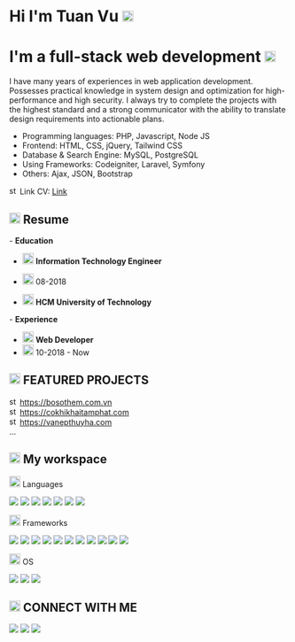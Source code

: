 # Hi I'm Tuan Vu <img class="emoji" alt="wave" height="20" width="20" src="https://github.githubassets.com/images/icons/emoji/unicode/1f44b.png">

# I'm a full-stack web development <img class="emoji" alt="man_technologist" height="20" width="20" src="https://github.githubassets.com/images/icons/emoji/unicode/1f468-1f4bb.png">

I have many years of experiences in web application development. Possesses practical knowledge in system design and optimization for high-performance and high security. I always try to complete the projects with the highest standard and a strong communicator with the ability to translate design requirements into actionable plans.

- Programming languages: PHP, Javascript, Node JS
- Frontend: HTML, CSS, jQuery, Tailwind CSS
- Database & Search Engine: MySQL, PostgreSQL
- Using Frameworks: Codeigniter, Laravel, Symfony
- Others: Ajax, JSON, Bootstrap

<img class="emoji" alt="star" height="15" width="15" src="https://github.githubassets.com/images/icons/emoji/unicode/1f310.png"> Link CV: <a href="https://drive.google.com/file/d/1PL9btVpDtF9UNubLWCvsfFfqkQTpGOkI/view?usp=drive_link"
   target="_blank"
   rel="noopener noreferrer nofollow">
  Link
</a>

<h2><img class="emoji" alt="page_with_curl" height="20" width="20" src="https://github.githubassets.com/images/icons/emoji/unicode/1f4c3.png"> Resume</h2>
<p>
- <strong>Education</strong><br>

- <img class="emoji" alt="book" height="20" width="20" src="https://github.githubassets.com/images/icons/emoji/unicode/1f4d6.png"> <strong>Information Technology Engineer</strong><br>

- <img class="emoji" alt="calendar" height="20" width="20" src="https://github.githubassets.com/images/icons/emoji/unicode/1f4c6.png"> 08-2018<br>

- <img class="emoji" alt="books" height="20" width="20" src="https://github.githubassets.com/images/icons/emoji/unicode/1f4da.png"> <strong>HCM University of Technology </strong><br>

</p>
<p>
  - <strong>Experience</strong><br>

- <img class="emoji" alt="man_technologist" height="20" width="20" src="https://github.githubassets.com/images/icons/emoji/unicode/1f468-1f4bb.png"> <strong>Web Developer</strong><br>
- <img class="emoji" alt="calendar" height="20" width="20" src="https://github.githubassets.com/images/icons/emoji/unicode/1f4c6.png"> 10-2018 - Now<br>
</p>

<h2><img class="emoji" alt="star" height="20" width="20" src="https://github.githubassets.com/images/icons/emoji/unicode/2b50.png"> FEATURED PROJECTS</h2>
  <p><img class="emoji" alt="star" height="15" width="15" src="https://github.githubassets.com/images/icons/emoji/unicode/1f310.png"> <a href="https://bosothem.com.vn">https://bosothem.com.vn</a>
  <br><img class="emoji" alt="star" height="15" width="15" src="https://github.githubassets.com/images/icons/emoji/unicode/1f310.png"> <a href="https://cokhikhaitamphat.com">https://cokhikhaitamphat.com</a>
<!--   <br> <img class="emoji" alt="star" height="15" width="15" src="https://github.githubassets.com/images/icons/emoji/unicode/1f310.png"> <a href="https://vieclammiennam.vn">https://vieclammiennam.vn</a> -->
<!--   <br> <img class="emoji" alt="star" height="15" width="15" src="https://github.githubassets.com/images/icons/emoji/unicode/1f310.png"> <a href="https://daphongthuytotam.com">https://daphongthuytotam.com</a> -->
  <br> <img class="emoji" alt="star" height="15" width="15" src="https://github.githubassets.com/images/icons/emoji/unicode/1f310.png"> <a href="https://vanepthuyha.com">https://vanepthuyha.com</a>
  <br/> ...
  </p>

<h2><img class="emoji" alt="computer" height="20" width="20" src="https://github.githubassets.com/images/icons/emoji/unicode/1f4bb.png"> My workspace</h2>
 <img class="emoji" alt="woman_technologist" height="20" width="20" src="https://github.githubassets.com/images/icons/emoji/unicode/1f469-1f4bb.png"> Languages
  <p>
    <img src="https://img.shields.io/badge/PHP-777BB4?style=for-the-badge&logo=php&logoColor=white">
    <img src="https://img.shields.io/badge/json-5E5C5C?style=for-the-badge&logo=json&logoColor=white">
    <img src="https://img.shields.io/badge/MySQL-005C84?style=for-the-badge&logo=mysql&logoColor=white">
    <img src="https://img.shields.io/badge/CSS3-1572B6?style=for-the-badge&logo=css3&logoColor=white">
    <img src="https://img.shields.io/badge/HTML5-E34F26?style=for-the-badge&logo=html5&logoColor=white">
    <img src="https://img.shields.io/badge/JavaScript-323330?style=for-the-badge&logo=javascript&logoColor=F7DF1E">
    <img src="https://img.shields.io/badge/Node.js-43853D?style=for-the-badge&logo=node.js&logoColor=white">
  </p>
  <img class="emoji" alt="rocket" height="20" width="20" src="https://github.githubassets.com/images/icons/emoji/unicode/1f680.png"> Frameworks
  <p>
  <img src="https://img.shields.io/badge/Laravel-FF2D20?style=for-the-badge&logo=laravel&logoColor=white">
    <img src="https://img.shields.io/badge/Symfony-000000?style=for-the-badge&logo=Symfony&logoColor=white">
    <img src="https://img.shields.io/badge/Codeigniter-EF4223?style=for-the-badge&logo=codeigniter&logoColor=white">
    <img src="https://img.shields.io/badge/Bootstrap-563D7C?style=for-the-badge&logo=bootstrap&logoColor=white">
    <img src="https://img.shields.io/badge/jQuery-0769AD?style=for-the-badge&logo=jquery&logoColor=white">
    <img src="https://img.shields.io/badge/Node.js-339933?style=for-the-badge&logo=nodedotjs&logoColor=white">
    <img src="https://img.shields.io/badge/npm-CB3837?style=for-the-badge&logo=npm&logoColor=white">
    <img src="https://img.shields.io/badge/Postman-FF6C37?style=for-the-badge&logo=Postman&logoColor=white">
    <img src="https://img.shields.io/badge/Selenium-43B02A?style=for-the-badge&logo=Selenium&logoColor=white">
  <img src="https://img.shields.io/badge/Xampp-F37623?style=for-the-badge&logo=xampp&logoColor=white">
    <img src="https://img.shields.io/badge/Tailwind_CSS-38B2AC?style=for-the-badge&logo=tailwind-css&logoColor=white">
  </p>
  <img class="emoji" alt="computer" height="20" width="20" src="https://github.githubassets.com/images/icons/emoji/unicode/1f4bb.png"> OS
  <p>
 <img src="https://img.shields.io/badge/Ubuntu-E95420?style=for-the-badge&logo=ubuntu&logoColor=white">
<img src="https://img.shields.io/badge/Windows-0078D6?style=for-the-badge&logo=windows&logoColor=white">
  <img src="https://img.shields.io/badge/mac%20os-000000?style=for-the-badge&logo=apple&logoColor=white">
 </p>
  <h2><img class="emoji" alt="iphone" height="20" width="20" src="https://github.githubassets.com/images/icons/emoji/unicode/1f4f1.png"> CONNECT WITH ME</h2>
<p>
  <a href="https://www.linkedin.com/in/anh-tu%E1%BA%A5n-v%C5%A9-424998235/" target="_blank" rel="nofollow"><img src="https://img.shields.io/badge/LinkedIn-0077B5?style=for-the-badge&logo=linkedin&logoColor=white" style="max-width: 100%;"></a>
  <a href="mailto:vuanhtuan3113@gmail.com"><img src="https://img.shields.io/badge/Gmail-D14836?style=for-the-badge&amp;logo=gmail&amp;logoColor=white" style="max-width: 100%;"></a>
  <a href="https://www.facebook.com/vuanhtuan3101" target="_blank"><img src="https://img.shields.io/badge/Facebook-1877F2?style=for-the-badge&logo=facebook&logoColor=white" style="max-width: 100%;"></a></p>
